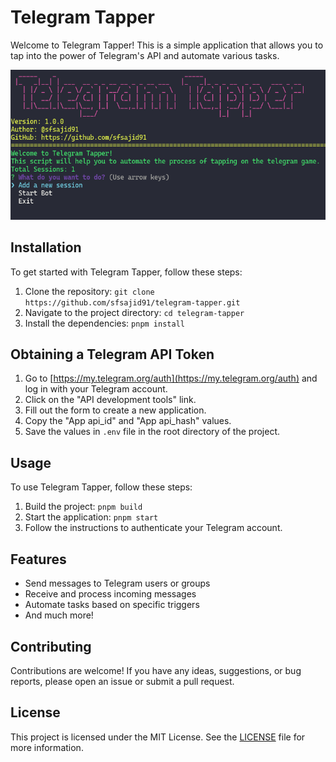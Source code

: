 # Telegram Tapper

Welcome to Telegram Tapper! This is a simple application that allows you to tap into the power of Telegram's API and automate various tasks.

![img1](.github/images/demo.png)

## Installation

To get started with Telegram Tapper, follow these steps:

1. Clone the repository: `git clone https://github.com/sfsajid91/telegram-tapper.git`
2. Navigate to the project directory: `cd telegram-tapper`
3. Install the dependencies: `pnpm install`

## Obtaining a Telegram API Token

1. Go to [https://my.telegram.org/auth](https://my.telegram.org/auth) and log in with your Telegram account.
2. Click on the "API development tools" link.
3. Fill out the form to create a new application.
4. Copy the "App api_id" and "App api_hash" values.
5. Save the values in `.env` file in the root directory of the project.

## Usage

To use Telegram Tapper, follow these steps:

1. Build the project: `pnpm build`
2. Start the application: `pnpm start`
3. Follow the instructions to authenticate your Telegram account.

## Features

-   Send messages to Telegram users or groups
-   Receive and process incoming messages
-   Automate tasks based on specific triggers
-   And much more!

## Contributing

Contributions are welcome! If you have any ideas, suggestions, or bug reports, please open an issue or submit a pull request.

## License

This project is licensed under the MIT License. See the [LICENSE](LICENSE) file for more information.
